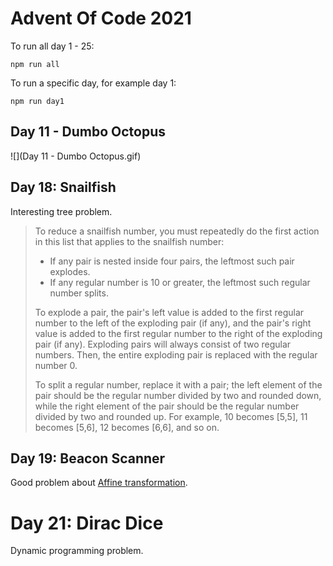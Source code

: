 # Advent Of Code 2021

To run all day 1 - 25:

```
npm run all
```

To run a specific day, for example day 1:

```
npm run day1
```

## Day 11 - Dumbo Octopus

![](Day 11 - Dumbo Octopus.gif)

## Day 18: Snailfish

Interesting tree problem.
> To reduce a snailfish number, you must repeatedly do the first action in this list that applies to the snailfish number:
>
> - If any pair is nested inside four pairs, the leftmost such pair explodes.
> - If any regular number is 10 or greater, the leftmost such regular number splits.
>
> To explode a pair, the pair's left value is added to the first regular number to the left of the exploding pair (if any), and the pair's right value is added to the first regular number to the right of the exploding pair (if any). Exploding pairs will always consist of two regular numbers. Then, the entire exploding pair is replaced with the regular number 0.
>
> To split a regular number, replace it with a pair; the left element of the pair should be the regular number divided by two and rounded down, while the right element of the pair should be the regular number divided by two and rounded up. For example, 10 becomes [5,5], 11 becomes [5,6], 12 becomes [6,6], and so on.

## Day 19: Beacon Scanner

Good problem about [Affine transformation](https://en.wikipedia.org/wiki/Affine_transformation).

# Day 21: Dirac Dice

Dynamic programming problem.
